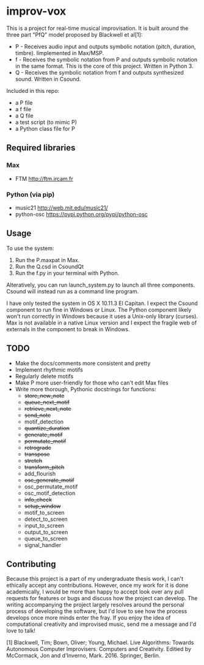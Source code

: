 # improv-vox

This is a project for real-time musical improvisation. It is built around the three part "PfQ" model proposed by Blackwell et al[1]:

* P - Receives audio input and outputs symbolic notation (pitch, duration, timbre). Iimplemented in Max/MSP.
* f - Receives the symbolic notation from P and outputs symbolic notation in the same format. This is the core of this project. Written in Python 3.
* Q - Receives the symbolic notation from f and outputs synthesized sound. Written in Csound.

Included in this repo:
* a P file
* a f file
* a Q file
* a test script (to mimic P)
* a Python class file for P

## Required libraries

### Max

* FTM http://ftm.ircam.fr

### Python (via pip)

* music21 http://web.mit.edu/music21/
* python-osc https://pypi.python.org/pypi/python-osc

## Usage

To use the system:

1.  Run the P.maxpat in Max.
2.  Run the Q.csd in CsoundQt
3.  Run the f.py in your terminal with Python.

Alteratively, you can run launch_system.py to launch all three components. Csound will instead run as a command line program.

I have only tested the system in OS X 10.11.3 El Capitan. I expect the Csound component to run fine in Windows or Linux. The Python component likely won't run correctly in Windows because it uses a Unix-only library (curses). Max is not available in a native Linux version and I expect the fragile web of externals in the component to break in Windows.

## TODO

- Make the docs/comments more consistent and pretty
- Implement rhythmic motifs
- Regularly delete motifs
- Make P more user-friendly for those who can't edit Max files
- Write more thorough, Pythonic docstrings for functions:
  * ~~store_new_note~~
  * ~~queue_next_motif~~
  * ~~retrieve_next_note~~
  * ~~send_note~~
  * motif_detection
  * ~~quantize_duration~~
  * ~~generate_motif~~
  * ~~permutate_motif~~
  * ~~retrograde~~
  * ~~transpose~~
  * ~~stretch~~
  * ~~transform_pitch~~
  * add_flourish
  * ~~osc_generate_motif~~
  * osc_permutate_motif
  * osc_motif_detection
  * ~~info_check~~
  * ~~setup_window~~
  * motif_to_screen
  * detect_to_screen
  * input_to_screen
  * output_to_screen
  * queue_to_screen
  * signal_handler

## Contributing

Because this project is a part of my undergraduate thesis work, I can't ethically accept any contributions. However, once my work for it is done academically, I would be more than happy to accept look over any pull requests for features or bugs and discuss how the project can develop. The writing accompanying the project largely resolves around the personal process of developing the software, but I'd love to see how the process develops once more minds enter the fray. If you enjoy the idea of computational creativity and improvised music, send me a message and I'd love to talk!

[1] Blackwell, Tim; Bown, Oliver; Young, Michael. Live Algorithms: Towards Autonomous Computer Improvisers. Computers and Creativity. Editied by McCormack, Jon and d'Inverno, Mark. 2016. Springer, Berlin.